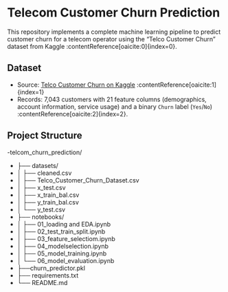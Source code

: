 # Telecom Customer Churn Prediction

This repository implements a complete machine learning pipeline to predict customer churn for a telecom operator using the “Telco Customer Churn” dataset from Kaggle :contentReference[oaicite:0]{index=0}.

## Dataset  
- Source: [Telco Customer Churn on Kaggle](https://www.kaggle.com/datasets/blastchar/telco-customer-churn) :contentReference[oaicite:1]{index=1}  
- Records: 7,043 customers with 21 feature columns (demographics, account information, service usage) and a binary `Churn` label (`Yes`/`No`) :contentReference[oaicite:2]{index=2}.  

## Project Structure  
-telcom_churn_prediction/
- ├── datasets/
- │ ├── cleaned.csv
- │ ├── Telco_Customer_Churn_Dataset.csv
- │ ├── x_test.csv
- │ ├── x_train_bal.csv
- │ ├── y_train_bal.csv 
- │ └── y_test.csv
- ├── notebooks/
- │ ├── 01_loading and EDA.ipynb
- │ ├── 02_test_train_split.ipynb
- │ ├── 03_feature_selectiom.ipynb
- │ ├── 04_modelselection.ipynb
- │ ├── 05_model_training.ipynb
- │ └── 06_model_evaluation.ipynb
- ├──churn_predictor.pkl
- ├── requirements.txt
- └── README.md
